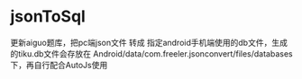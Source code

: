 # jsonToSql
更新aiguo题库，把pc端json文件 转成 指定android手机端使用的db文件，生成的tiku.db文件会存放在 Android/data/com.freeler.jsonconvert/files/databases下，再自行配合AutoJs使用
